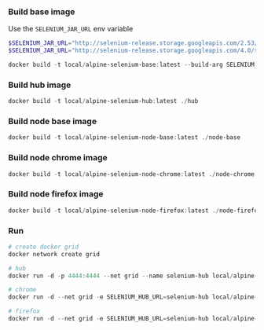 ### Build base image
Use the `SELENIUM_JAR_URL` env variable
``` PowerShell
$SELENIUM_JAR_URL="http://selenium-release.storage.googleapis.com/2.53/selenium-server-standalone-2.53.1.jar"
$SELENIUM_JAR_URL="http://selenium-release.storage.googleapis.com/4.0/selenium-server-standalone-4.0.0-alpha-2.jar"

docker build -t local/alpine-selenium-base:latest --build-arg SELENIUM_JAR_URL=$SELENIUM_JAR_URL ./base 
```

### Build hub image
``` PowerShell
docker build -t local/alpine-selenium-hub:latest ./hub
```

### Build node base image
``` PowerShell
docker build -t local/alpine-selenium-node-base:latest ./node-base
```

### Build node chrome image
``` PowerShell
docker build -t local/alpine-selenium-node-chrome:latest ./node-chrome
```

### Build node firefox image
``` PowerShell
docker build -t local/alpine-selenium-node-firefox:latest ./node-firefox
```

### Run
``` PowerShell
# create docker grid
docker network create grid

# hub
docker run -d -p 4444:4444 --net grid --name selenium-hub local/alpine-selenium-hub

# chrome
docker run -d --net grid -e SELENIUM_HUB_URL=selenium-hub local/alpine-selenium-node-chrome

# firefox
docker run -d --net grid -e SELENIUM_HUB_URL=selenium-hub local/alpine-selenium-node-firefox

```